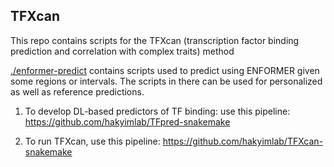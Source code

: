 ## TFXcan

This repo contains scripts for the TFXcan (transcription factor binding prediction and correlation with complex traits) method

[./enformer-predict](./enformer_predict/) contains scripts used to predict using ENFORMER given some regions or intervals. The scripts in there can be used for personalized as well as reference predictions.

1. To develop DL-based predictors of TF binding: use this pipeline: https://github.com/hakyimlab/TFpred-snakemake

2. To run TFXcan, use this pipeline: https://github.com/hakyimlab/TFXcan-snakemake

